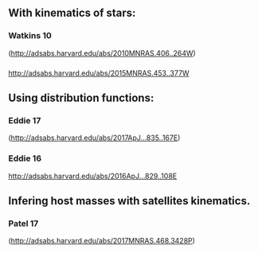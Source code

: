 ## With kinematics of stars:

### Watkins 10
(http://adsabs.harvard.edu/abs/2010MNRAS.406..264W)
###
http://adsabs.harvard.edu/abs/2015MNRAS.453..377W


## Using distribution functions:
### Eddie 17
(http://adsabs.harvard.edu/abs/2017ApJ...835..167E)
### Eddie 16
http://adsabs.harvard.edu/abs/2016ApJ...829..108E

## Infering host masses with satellites kinematics.

### Patel 17
(http://adsabs.harvard.edu/abs/2017MNRAS.468.3428P)
